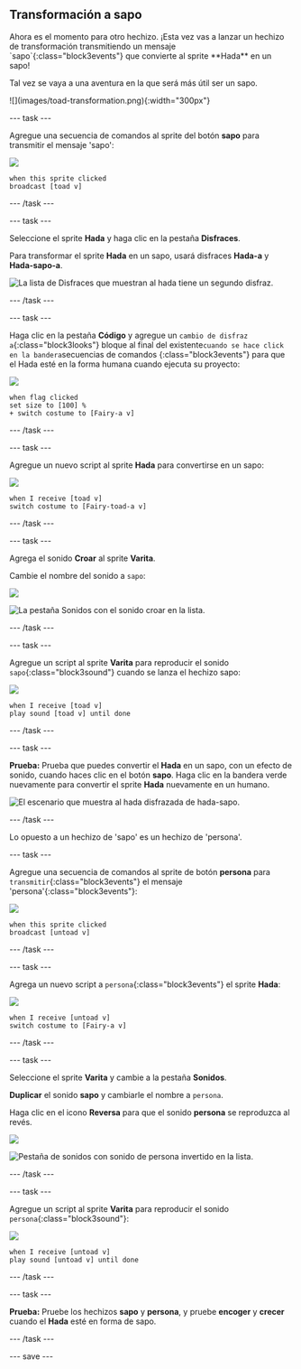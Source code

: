 ## Transformación a sapo

<div style="display: flex; flex-wrap: wrap">
<div style="flex-basis: 200px; flex-grow: 1; margin-right: 15px;">
Ahora es el momento para otro hechizo. ¡Esta vez vas a lanzar un hechizo de transformación transmitiendo un mensaje `sapo`{:class="block3events"} que convierte al sprite **Hada** en un sapo! 

Tal vez se vaya a una aventura en la que será más útil ser un sapo.
</div>
<div>
![](images/toad-transformation.png){:width="300px"}
</div>
</div>

--- task ---

Agregue una secuencia de comandos al sprite del botón **sapo** para transmitir el mensaje 'sapo':

![](images/toad-icon.png)

```blocks3 
when this sprite clicked
broadcast [toad v]
```

--- /task ---

--- task ---

Seleccione el sprite **Hada** y haga clic en la pestaña **Disfraces**.

Para transformar el sprite **Hada** en un sapo, usará disfraces **Hada-a** y **Hada-sapo-a**.

![La lista de Disfraces que muestran al hada tiene un segundo disfraz.](images/toad-costume-added.png)

--- /task ---

--- task ---

Haga clic en la pestaña **Código** y agregue un `cambio de disfraz a`{:class="block3looks"} bloque al final del existente` cuando se hace click en la bandera `secuencias de comandos {:class="block3events"} para que el Hada esté en la forma humana cuando ejecuta su proyecto:

![](images/fairy-icon.png)

```blocks3
when flag clicked
set size to [100] %
+ switch costume to [Fairy-a v]
```

--- /task ---

--- task ---

Agregue un nuevo script al sprite **Hada** para convertirse en un sapo:

![](images/fairy-icon.png)

```blocks3  
when I receive [toad v]
switch costume to [Fairy-toad-a v]
```

--- /task ---

--- task ---

Agrega el sonido **Croar** al sprite **Varita**.

Cambie el nombre del sonido a `sapo`:

![](images/wand-sprite-icon.png)

![La pestaña Sonidos con el sonido croar en la lista.](images/croak-sound-added.png)

--- /task ---

--- task ---

Agregue un script al sprite **Varita** para reproducir el sonido `sapo`{:class="block3sound"} cuando se lanza el hechizo sapo:

![](images/wand-sprite-icon.png)

```blocks3  
when I receive [toad v]
play sound [toad v] until done
```

--- /task ---

--- task ---

**Prueba:** Prueba que puedes convertir el **Hada** en un sapo, con un efecto de sonido, cuando haces clic en el botón **sapo**. Haga clic en la bandera verde nuevamente para convertir el sprite **Hada** nuevamente en un humano.

![El escenario que muestra al hada disfrazada de hada-sapo.](images/toad-transformation.png)

--- /task ---

Lo opuesto a un hechizo de 'sapo' es un hechizo de 'persona'.

--- task ---

Agregue una secuencia de comandos al sprite de botón **persona** para `transmitir`{:class="block3events"} el mensaje 'persona'{:class="block3events"}:

![](images/untoad-icon.png)

```blocks3 
when this sprite clicked
broadcast [untoad v]
```

--- /task ---

--- task ---

Agrega un nuevo script a `persona`{:class="block3events"} el sprite **Hada**:

![](images/fairy-icon.png)

```blocks3  
when I receive [untoad v]
switch costume to [Fairy-a v]
```

--- /task ---

--- task ---

Seleccione el sprite **Varita** y cambie a la pestaña **Sonidos**.

**Duplicar** el sonido **sapo** y cambiarle el nombre a `persona`.

Haga clic en el icono **Reversa** para que el sonido **persona** se reproduzca al revés.

![](images/wand-sprite-icon.png)

![Pestaña de sonidos con sonido de persona invertido en la lista.](images/untoad-sound.png)

--- /task ---

--- task ---

Agregue un script al sprite **Varita** para reproducir el sonido `persona`{:class="block3sound"}:

![](images/wand-sprite-icon.png)

```blocks3  
when I receive [untoad v]
play sound [untoad v] until done
```

--- /task ---

--- task ---

**Prueba:** Pruebe los hechizos **sapo** y **persona**, y pruebe **encoger** y **crecer** cuando el **Hada** esté en forma de sapo.

--- /task ---

--- save ---
